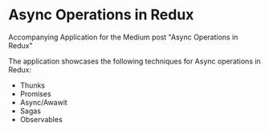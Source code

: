 # Async Operations in Redux
Accompanying Application for the Medium post "Async Operations in Redux"

The application showcases the following techniques for Async operations in Redux:
* Thunks
* Promises
* Async/Awawit
* Sagas
* Observables
